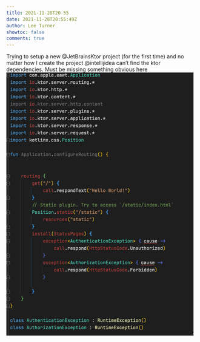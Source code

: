 ```yaml
---
title: 2021-11-28T20-55
date: 2021-11-28T20:55:49Z
author: Lee Turner
showtoc: false
comments: true
---
```


Trying to setup a new @JetBrainsKtor project (for the first time) and no matter how I create the project @intellijidea can’t find the ktor dependencies.  Must be missing something obvious here ![](/img/x//1465061894046240778-FFTyBwQWQAYlGHf.png)

